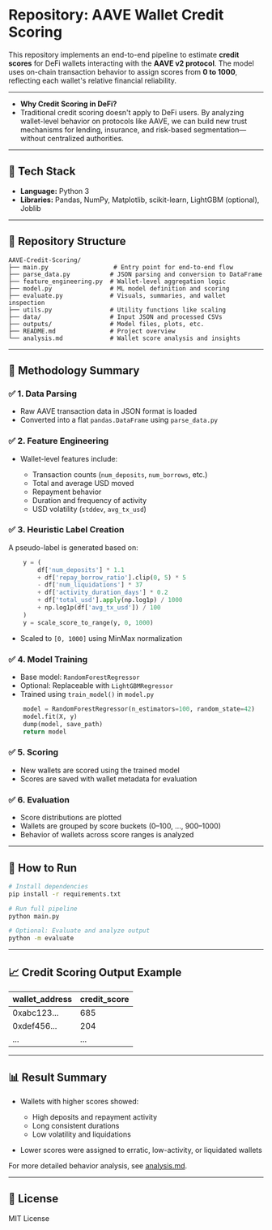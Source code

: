 # Repository: AAVE Wallet Credit Scoring

This repository implements an end-to-end pipeline to estimate **credit scores** for DeFi wallets interacting with the **AAVE v2 protocol**. The model uses on-chain transaction behavior to assign scores from **0 to 1000**, reflecting each wallet's relative financial reliability.

---
* **Why Credit Scoring in DeFi?**
* Traditional credit scoring doesn't apply to DeFi users. By analyzing wallet-level behavior on protocols like AAVE, we can build new trust mechanisms for lending, insurance, and risk-based segmentation—without centralized authorities.
---
## 🔧 Tech Stack

* **Language:** Python 3
* **Libraries:** Pandas, NumPy, Matplotlib, scikit-learn, LightGBM (optional), Joblib

---

## 📂 Repository Structure

```
AAVE-Credit-Scoring/
├── main.py                  # Entry point for end-to-end flow
├── parse_data.py           # JSON parsing and conversion to DataFrame
├── feature_engineering.py  # Wallet-level aggregation logic
├── model.py                # ML model definition and scoring
├── evaluate.py             # Visuals, summaries, and wallet inspection
├── utils.py                # Utility functions like scaling
├── data/                   # Input JSON and processed CSVs
├── outputs/                # Model files, plots, etc.
├── README.md               # Project overview
└── analysis.md             # Wallet score analysis and insights
```

---

## 📌 Methodology Summary

### ✅ 1. Data Parsing

* Raw AAVE transaction data in JSON format is loaded
* Converted into a flat `pandas.DataFrame` using `parse_data.py`

### ✅ 2. Feature Engineering

* Wallet-level features include:

  * Transaction counts (`num_deposits`, `num_borrows`, etc.)
  * Total and average USD moved
  * Repayment behavior
  * Duration and frequency of activity
  * USD volatility (`stddev`, `avg_tx_usd`)

### ✅ 3. Heuristic Label Creation

A pseudo-label is generated based on:

```python
    y = (
        df['num_deposits'] * 1.1
        + df['repay_borrow_ratio'].clip(0, 5) * 5
        - df['num_liquidations'] * 37
        + df['activity_duration_days'] * 0.2
        + df['total_usd'].apply(np.log1p) / 1000
        + np.log1p(df['avg_tx_usd']) / 100
    )
    y = scale_score_to_range(y, 0, 1000)
```

* Scaled to `[0, 1000]` using MinMax normalization

### ✅ 4. Model Training

* Base model: `RandomForestRegressor`
* Optional: Replaceable with `LightGBMRegressor`
* Trained using `train_model()` in `model.py`

```python
    model = RandomForestRegressor(n_estimators=100, random_state=42)
    model.fit(X, y)
    dump(model, save_path)
    return model
```

### ✅ 5. Scoring

* New wallets are scored using the trained model
* Scores are saved with wallet metadata for evaluation

### ✅ 6. Evaluation

* Score distributions are plotted
* Wallets are grouped by score buckets (0–100, ..., 900–1000)
* Behavior of wallets across score ranges is analyzed

---

## 🏁 How to Run

```bash
# Install dependencies
pip install -r requirements.txt

# Run full pipeline
python main.py

# Optional: Evaluate and analyze output
python -m evaluate
```

---

## 📈 Credit Scoring Output Example

| wallet\_address | credit\_score |
| --------------- | ------------- |
| 0xabc123...     | 685           |
| 0xdef456...     | 204           |
| ...             | ...           |

---

## 📊 Result Summary

* Wallets with higher scores showed:

  * High deposits and repayment activity
  * Long consistent durations
  * Low volatility and liquidations
* Lower scores were assigned to erratic, low-activity, or liquidated wallets

For more detailed behavior analysis, see [analysis.md](analysis.md).

---

## 📃 License

MIT License
